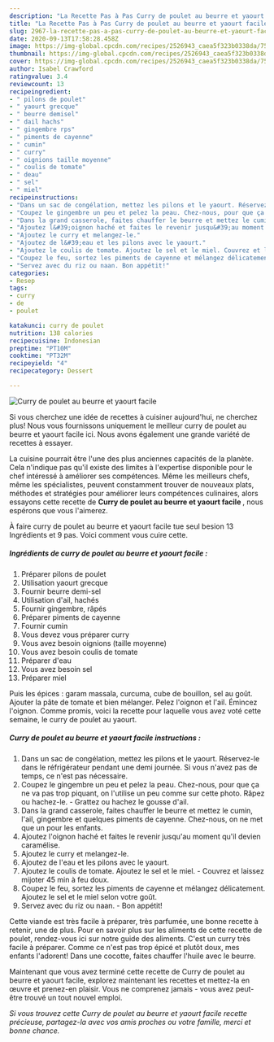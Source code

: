```yaml
---
description: "La Recette Pas à Pas Curry de poulet au beurre et yaourt facile"
title: "La Recette Pas à Pas Curry de poulet au beurre et yaourt facile"
slug: 2967-la-recette-pas-a-pas-curry-de-poulet-au-beurre-et-yaourt-facile
date: 2020-09-13T17:58:28.458Z
image: https://img-global.cpcdn.com/recipes/2526943_caea5f323b0338da/751x532cq70/curry-de-poulet-au-beurre-et-yaourt-facile-photo-principale-de-la-recette.jpg
thumbnail: https://img-global.cpcdn.com/recipes/2526943_caea5f323b0338da/751x532cq70/curry-de-poulet-au-beurre-et-yaourt-facile-photo-principale-de-la-recette.jpg
cover: https://img-global.cpcdn.com/recipes/2526943_caea5f323b0338da/751x532cq70/curry-de-poulet-au-beurre-et-yaourt-facile-photo-principale-de-la-recette.jpg
author: Isabel Crawford
ratingvalue: 3.4
reviewcount: 13
recipeingredient:
- " pilons de poulet"
- " yaourt grecque"
- " beurre demisel"
- " dail hachs"
- " gingembre rps"
- " piments de cayenne"
- " cumin"
- " curry"
- " oignions taille moyenne"
- " coulis de tomate"
- " deau"
- " sel"
- " miel"
recipeinstructions:
- "Dans un sac de congélation, mettez les pilons et le yaourt. Réservez-le dans le réfrigérateur pendant une demi journée. Si vous n&#39;avez pas de temps, ce n&#39;est pas nécessaire."
- "Coupez le gingembre un peu et pelez la peau. Chez-nous, pour que ça ne va pas trop piquant, on l&#39;utilise un peu comme sur cette photo. Râpez ou hachez-le. Grattez ou hachez le gousse d&#39;ail."
- "Dans la grand casserole, faites chauffer le beurre et mettez le cumin, l&#39;ail, gingembre et quelques piments de cayenne. Chez-nous, on ne met que un pour les enfants."
- "Ajoutez l&#39;oignon haché et faites le revenir jusqu&#39;au moment qu&#39;il devien caramélise."
- "Ajoutez le curry et melangez-le."
- "Ajoutez de l&#39;eau et les pilons avec le yaourt."
- "Ajoutez le coulis de tomate. Ajoutez le sel et le miel. Couvrez et laissez mijoter 45 min à feu doux."
- "Coupez le feu, sortez les piments de cayenne et mélangez délicatement. Ajoutez le sel et le miel selon votre goût."
- "Servez avec du riz ou naan. Bon appétit!"
categories:
- Resep
tags:
- curry
- de
- poulet

katakunci: curry de poulet 
nutrition: 138 calories
recipecuisine: Indonesian
preptime: "PT10M"
cooktime: "PT32M"
recipeyield: "4"
recipecategory: Dessert

---
```



![Curry de poulet au beurre et yaourt facile](https://img-global.cpcdn.com/recipes/2526943_caea5f323b0338da/751x532cq70/curry-de-poulet-au-beurre-et-yaourt-facile-photo-principale-de-la-recette.jpg)

Si vous cherchez une idée de recettes à cuisiner aujourd'hui, ne cherchez plus! Nous vous fournissons uniquement le meilleur curry de poulet au beurre et yaourt facile ici. Nous avons également une grande variété de recettes à essayer.

La cuisine pourrait être l'une des plus anciennes capacités de la planète. Cela n'indique pas qu'il existe des limites à l'expertise disponible pour le chef intéressé à améliorer ses compétences. Même les meilleurs chefs, même les spécialistes, peuvent constamment trouver de nouveaux plats, méthodes et stratégies pour améliorer leurs compétences culinaires, alors essayons cette recette de <strong> Curry de poulet au beurre et yaourt facile </strong>, nous espérons que vous l'aimerez.

<!--inarticleads1-->

À faire curry de poulet au beurre et yaourt facile tue seul besion 13 Ingrédients et 9 pas. Voici comment vous cuire cette.

##### Ingrédients de curry de poulet au beurre et yaourt facile :

1. Préparer  pilons de poulet
1. Utilisation  yaourt grecque
1. Fournir  beurre demi-sel
1. Utilisation  d&#39;ail, hachés
1. Fournir  gingembre, râpés
1. Préparer  piments de cayenne
1. Fournir  cumin
1. Vous devez vous préparer  curry
1. Vous avez besoin  oignions (taille moyenne)
1. Vous avez besoin  coulis de tomate
1. Préparer  d&#39;eau
1. Vous avez besoin  sel
1. Préparer  miel


Puis les épices : garam massala, curcuma, cube de bouillon, sel au goût. Ajouter la pâte de tomate et bien mélanger. Pelez l&#39;oignon et l&#39;ail. Émincez l&#39;oignon. Comme promis, voici la recette pour laquelle vous avez voté cette semaine, le curry de poulet au yaourt. 

<!--inarticleads2-->

##### Curry de poulet au beurre et yaourt facile instructions :

1. Dans un sac de congélation, mettez les pilons et le yaourt. Réservez-le dans le réfrigérateur pendant une demi journée. Si vous n&#39;avez pas de temps, ce n&#39;est pas nécessaire.
1. Coupez le gingembre un peu et pelez la peau. Chez-nous, pour que ça ne va pas trop piquant, on l&#39;utilise un peu comme sur cette photo. Râpez ou hachez-le. - Grattez ou hachez le gousse d&#39;ail.
1. Dans la grand casserole, faites chauffer le beurre et mettez le cumin, l&#39;ail, gingembre et quelques piments de cayenne. Chez-nous, on ne met que un pour les enfants.
1. Ajoutez l&#39;oignon haché et faites le revenir jusqu&#39;au moment qu&#39;il devien caramélise.
1. Ajoutez le curry et melangez-le.
1. Ajoutez de l&#39;eau et les pilons avec le yaourt.
1. Ajoutez le coulis de tomate. Ajoutez le sel et le miel. - Couvrez et laissez mijoter 45 min à feu doux.
1. Coupez le feu, sortez les piments de cayenne et mélangez délicatement. Ajoutez le sel et le miel selon votre goût.
1. Servez avec du riz ou naan. - Bon appétit!


Cette viande est très facile à préparer, très parfumée, une bonne recette à retenir, une de plus. Pour en savoir plus sur les aliments de cette recette de poulet, rendez-vous ici sur notre guide des aliments. C&#39;est un curry très facile à préparer. Comme ce n&#39;est pas trop épicé et plutôt doux, mes enfants l&#39;adorent! Dans une cocotte, faites chauffer l&#39;huile avec le beurre. 

<!--inarticleads1-->

<p>
Maintenant que vous avez terminé cette recette de Curry de poulet au beurre et yaourt facile, explorez maintenant les recettes et mettez-la en œuvre et prenez-en plaisir. Vous ne comprenez jamais - vous avez peut-être trouvé un tout nouvel emploi.
</p>

<p>
<i>Si vous trouvez cette Curry de poulet au beurre et yaourt facile recette précieuse, partagez-la avec vos amis proches ou votre famille, merci et bonne chance.</i>
</p>
